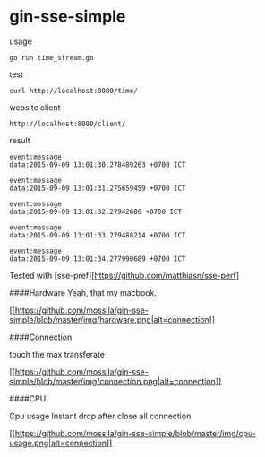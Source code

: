 # gin-sse-simple

usage
```
go run time_stream.go
```

test
```
curl http://localhost:8080/time/
```

website client
```
http://localhost:8080/client/
```

result

```
event:message
data:2015-09-09 13:01:30.278489263 +0700 ICT

event:message
data:2015-09-09 13:01:31.275659459 +0700 ICT

event:message
data:2015-09-09 13:01:32.27942686 +0700 ICT

event:message
data:2015-09-09 13:01:33.279488214 +0700 ICT

event:message
data:2015-09-09 13:01:34.277990689 +0700 ICT
```

Tested with [sse-pref][https://github.com/matthiasn/sse-perf]

####Hardware
Yeah, that my macbook.

[[https://github.com/mossila/gin-sse-simple/blob/master/img/hardware.png|alt=connection]]

####Connection

touch the max transferate 

[[https://github.com/mossila/gin-sse-simple/blob/master/img/connection.png|alt=connection]]

####CPU

Cpu usage Instant drop after close all connection 

[[https://github.com/mossila/gin-sse-simple/blob/master/img/cpu-usage.png|alt=connection]]